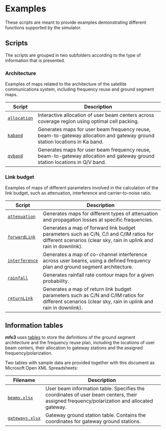 # Examples

These scripts are meant to provide examples demonstrating different functions supported by the simulator.


## Scripts
The scripts are grouped in two subfolders according to the type of information that is presented.

### Architecture
Examples of maps related to the architecture of the satellite communications system, including frequency reuse and ground segment maps.

| Script | Description |
|--------|-------------|
| [`allocation`](architecture/allocation.m) | Interactive allocation of user beam centers across coverage region using optimal cell packing. |
| [`kaband`](architecture/allocation.m) | Generates maps for user beam frequency reuse, beam-to-gateway allocation and gateway ground station locations in Ka band. |
| [`qvband`](architecture/allocation.m) | Generates maps for user beam frequency reuse, beam-to-gateway allocation and gateway ground station locations in Q/V band. |


### Link budget
Examples of maps of different parameters involved in the calculation of the link budget, such as attenuation, interference and carrier-to-noise ratio.

| Script | Description |
|--------|-------------|
| [`attenuation`](budget/attenuation.m) | Generates maps for different types of attenuation and propagation losses at specific frequencies. |
| [`forwardLink`](budget/forwardLink.m) | Generates a map of forward link budget parameters such as C/N, C/I and C/IM ratios for different scenarios (clear sky, rain in uplink and rain in downlink). |
| [`interference`](budget/interference.m) | Generates a map of co-channel interference across user beams, using a defined frequency plan and ground segment architecture. |
| [`rainfall`](budget/rainfall.m) | Generates rainfall rate contour maps for a given probability. |
| [`returnLink`](budget/returnLink.m) | Generates a map of return link budget parameters such as C/N and C/IM ratios for different scenarios (clear sky, rain in uplink and rain in downlink). |


## Information tables
**mfs3** uses [tables](https://www.mathworks.com/help/matlab/tables.html) to store the definitions of the ground segment architecture and the frequency reuse plan, including the locations of user beam centers, their allocation to gateway stations and the assigned frequency/polarization.

Two tables with sample data are provided together with this document as Microsoft Open XML Spreadsheets:

| Filename | Description |
|----------|-------------|
| [`beams.xlsx`](beams.xlsx) | User beam information table. Specifies the coordinates of user beam centers, their assigned frequency/polarization and allocated gateway. |
| [`gateways.xlsx`](gateways.xlsx) | Gateway ground station table. Contains the coordinates for gateway ground stations. |
